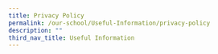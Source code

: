 ```yaml
---
title: Privacy Policy
permalink: /our-school/Useful-Information/privacy-policy
description: ""
third_nav_title: Useful Information
---
```

